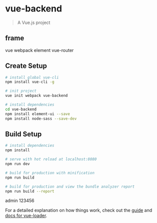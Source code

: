 # vue-backend

> A Vue.js project

## frame
vue webpack element vue-router

## Create Setup
``` bash
# install global vue-cli
npm install vue-cli -g

# init project
vue init webpack vue-backend

# install dependencies
cd vue-backend
npm install element-ui --save
npm install node-sass --save-dev
```

## Build Setup

``` bash
# install dependencies
npm install

# serve with hot reload at localhost:8080
npm run dev

# build for production with minification
npm run build

# build for production and view the bundle analyzer report
npm run build --report
```

admin 123456

For a detailed explanation on how things work, check out the [guide](http://vuejs-templates.github.io/webpack/) and [docs for vue-loader](http://vuejs.github.io/vue-loader).
